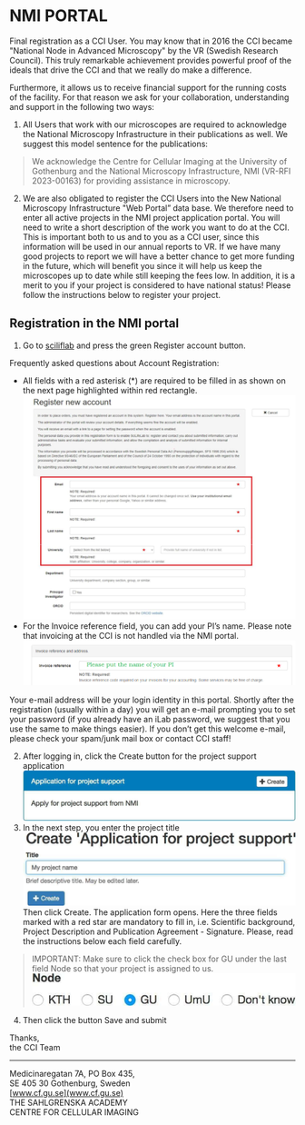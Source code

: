 # NMI PORTAL

Final registration as a CCI User. You may know that in 2016 the CCI became "National Node in Advanced Microscopy" by the VR (Swedish Research Council). This truly remarkable achievement provides powerful proof of the ideals that drive the CCI and that we really do make a difference.

Furthermore, it allows us to receive financial support for the running costs of the facility. For that reason we ask for your collaboration, understanding and support in the following two ways:

1) All Users that work with our microscopes are required to acknowledge the National Microscopy Infrastructure in their publications as well. We suggest this model sentence for the publications:

> We acknowledge the Centre for Cellular Imaging at the University of Gothenburg and the National Microscopy Infrastructure, NMI (VR-RFI 2023-00163) for providing assistance in microscopy.

2) We are also obligated to register the CCI Users into the New National Microscopy Infrastructure "Web Portal” data base. We therefore need to enter all active projects in the NMI project application portal. You will need to write a short description of the work you want to do at the CCI. This is important both to us and to you as a CCI user, since this information will be used in our annual reports to VR. If we have many good projects to report we will have a better chance to get more funding in the future, which will benefit you since it will help us keep the microscopes up to date while still keeping the fees low. In addition, it is a merit to you if your project is considered to have national status! Please follow the instructions below to register your project.

## Registration in the NMI portal

1. Go to [sciliflab](https://nmi.scilifelab.se/) and press the green Register account button.

Frequently asked questions about Account Registration:

- All fields with a red asterisk (*) are required to be filled in as shown on the next page highlighted within red rectangle.
![4_NMI_Portal_detailed-004](assets\4_NMI_Portal_detailed\4_NMI_Portal_detailed-004.jpg)
- For the Invoice reference field, you can add your PI’s name. Please note that invoicing at the CCI is not handled via the NMI portal.
![4_NMI_Portal_detailed-006](assets\4_NMI_Portal_detailed\4_NMI_Portal_detailed-006.png)

Your e-mail address will be your login identity in this portal. Shortly after the registration (usually within a day) you will get an e-mail prompting you to set your password (if you already have an iLab password, we suggest that you use the same to make things easier). If you don’t get this welcome e-mail, please check your spam/junk mail box or contact CCI staff!

2. After logging in, click the Create button for the project support application
![4_NMI_Portal_detailed-007](assets\4_NMI_Portal_detailed\4_NMI_Portal_detailed-007.jpg)
3. In the next step, you enter the project title
![4_NMI_Portal_detailed-008](assets\4_NMI_Portal_detailed\4_NMI_Portal_detailed-008.jpg)
Then click Create. The application form opens. Here the three fields marked with a red star are mandatory to fill in, i.e. Scientific background, Project Description and Publication Agreement - Signature. Please, read the instructions below each field carefully.

> IMPORTANT: Make sure to click the check box for GU under the last field Node so that your project is assigned to us.
![4_NMI_Portal_detailed-009](assets\4_NMI_Portal_detailed\4_NMI_Portal_detailed-009.jpg)

4. Then click the button Save and submit

Thanks,  
the CCI Team  

---
Medicinaregatan 7A, PO Box 435,  
SE 405 30 Gothenburg, Sweden  
[www.cf.gu.se](www.cf.gu.se)  
THE SAHLGRENSKA ACADEMY  
CENTRE FOR CELLULAR IMAGING
